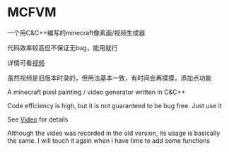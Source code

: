 # MCFVM

一个用C&C++编写的minecraft像素画/视频生成器

代码效率较高但不保证无bug，能用就行

详情可看[视频](https://www.bilibili.com/video/BV1Bq4y117Zc)

虽然视频是旧版本时录的，但用法基本一致，有时间会再摸摸，添加点功能


A minecraft pixel painting / video generator written in C&C++

Code efficiency is high, but it is not guaranteed to be bug free. Just use it

See [Video](https://www.bilibili.com/video/BV1Bq4y117Zc) for details

Although the video was recorded in the old version, its usage is basically the same. I will touch it again when I have time to add some functions

